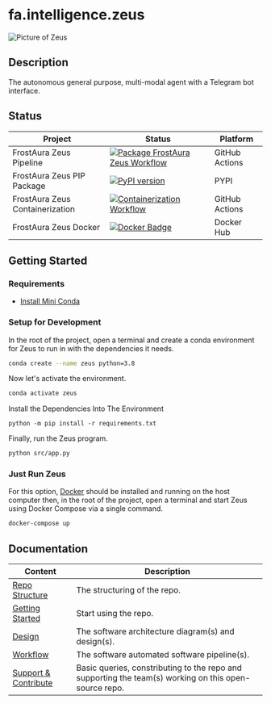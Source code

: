 # fa.intelligence.zeus
![Picture of Zeus](https://github.com/faGH/fa.intelligence.zeus/blob/main/src/icon.png?raw=true)
## Description
The autonomous general purpose, multi-modal agent with a Telegram bot interface.

## Status
| Project | Status | Platform
| --- | --- | --- |
| FrostAura Zeus Pipeline | [![Package FrostAura Zeus Workflow](https://github.com/faGH/fa.intelligence.zeus/actions/workflows/package_zeus_workflow.yml/badge.svg)](https://github.com/faGH/fa.intelligence.zeus/actions/workflows/package_zeus_workflow.yml) | GitHub Actions
| FrostAura Zeus PIP Package | [![PyPI version](https://badge.fury.io/py/frostaura.intelligence.zeus.svg)](https://badge.fury.io/py/frostaura.intelligence.zeus) | PYPI
| FrostAura Zeus Containerization | [![Containerization Workflow](https://github.com/faGH/fa.intelligence.zeus/actions/workflows/containerization_workflow.yml/badge.svg)](https://github.com/faGH/fa.intelligence.zeus/actions/workflows/containerization_workflow.yml) | GitHub Actions
| FrostAura Zeus Docker | [![Docker Badge](https://dockeri.co/image/frostaura/zeus)](https://dockeri.co/image/frostaura/bifrost) | Docker Hub

## Getting Started
### Requirements
- [Install Mini Conda](https://docs.conda.io/en/latest/miniconda.html)
### Setup for Development
In the root of the project, open a terminal and create a conda environment for Zeus to run in with the dependencies it needs.
```bash
conda create --name zeus python=3.8
```
Now let's activate the environment.
```bash
conda activate zeus
```
Install the Dependencies Into The Environment
```
python -m pip install -r requirements.txt
```
Finally, run the Zeus program.
```bash
python src/app.py
```
### Just Run Zeus
For this option, [Docker](https://docs.docker.com/get-docker/) should be installed and running on the host computer then, in the root of the project, open a terminal and start Zeus using Docker Compose via a single command.
```bash
docker-compose up
```

## Documentation
| Content | Description
| -- | -- |
| [Repo Structure](.docs/repo_structure.md) | The structuring of the repo.
| [Getting Started](.docs/getting_started.md) | Start using the repo.
| [Design](.docs/design.md) | The software architecture diagram(s) and design(s).
| [Workflow](.docs/workflow.md) | The software automated software pipeline(s).
| [Support & Contribute](.docs/support_contribute.md) | Basic queries, constributing to the repo and supporting the team(s) working on this open-source repo.